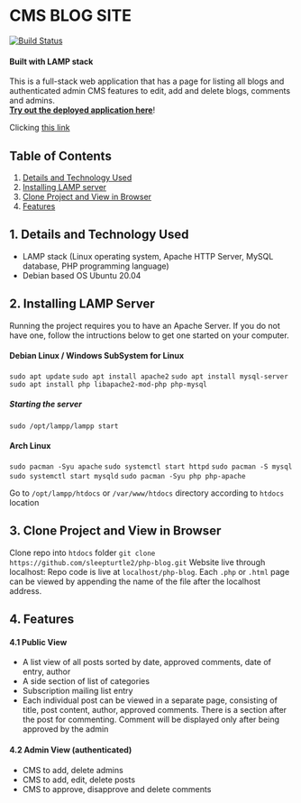 # CMS BLOG SITE
[![Build Status](https://travis-ci.org/joemccann/dillinger.svg?branch=master)](https://travis-ci.org/joemccann/dillinger)
####  Built with LAMP stack 



This is a full-stack web application that has a page for listing all blogs and authenticated admin CMS features to edit, add and delete blogs, comments and admins.   
**[Try out the deployed application here](https://blogprototype.000webhostapp.com/Blog.php)**!
 

Clicking [this link](#1.1-My-First-Header)
## Table of Contents 
1. [Details and Technology Used](#1.-Details-and-Technology-Used)
2. [Installing LAMP server](#2.-Installing-LAMP-Server)
3. [Clone Project and View in Browser](#3.-Clone-Project-and-View-in-Browser)
4. [Features](#4.-Features)

## 1. Details and Technology Used 
* LAMP stack (Linux operating system, Apache HTTP Server, MySQL database, PHP programming language)
* Debian based OS Ubuntu 20.04 
## 2. Installing LAMP Server
Running the project requires you to have an Apache Server. If you do not have one, follow the intructions below to get one started on your computer. 

#### Debian Linux / Windows SubSystem for Linux

`sudo apt update`
`sudo apt install apache2`
`sudo apt install mysql-server`
`sudo apt install php libapache2-mod-php php-mysql`
##### Starting the server 
`sudo /opt/lampp/lampp start`

#### Arch Linux 
`sudo pacman -Syu apache`
`sudo systemctl start httpd`
`sudo pacman -S mysql`
`sudo systemctl start mysqld`
`sudo pacman -Syu php php-apache`

Go to `/opt/lampp/htdocs` or `/var/www/htdocs` directory according to `htdocs` location 

## 3. Clone Project and View in Browser
Clone repo into `htdocs` folder 
`git clone https://github.com/sleepturtle2/php-blog.git`
 Website live through localhost: 
Repo code is live at `localhost/php-blog`. Each `.php` or `.html` page can be viewed by appending the name of the file after the localhost address. 

## 4. Features

#### 4.1 Public View 
-   A list view of all posts sorted by date, approved comments, date of entry, author
-   A side section of list of categories 
-   Subscription mailing list entry  
-   Each individual post can be viewed in a separate page, consisting of title, post content, author, approved comments. There is a section after the post for commenting. Comment will be displayed only after being approved by the admin 
  
#### 4.2 Admin View (authenticated) 
- CMS to add, delete admins 
- CMS to add, edit, delete posts 
- CMS to approve, disapprove and delete comments 